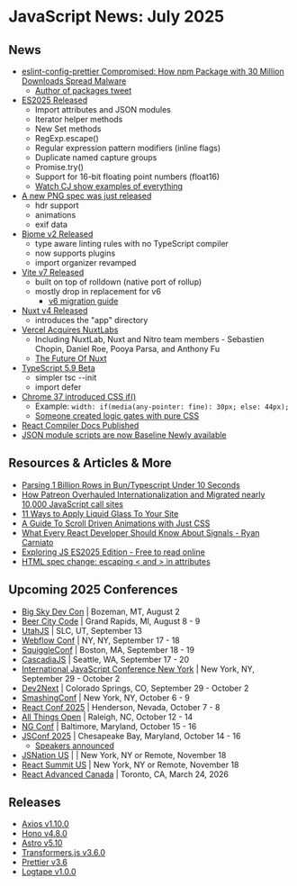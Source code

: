 # JavaScript News: July 2025

## News

- [eslint-config-prettier Compromised: How npm Package with 30 Million Downloads Spread Malware](https://safedep.io/eslint-config-prettier-major-npm-supply-chain-hack/)
  - [Author of packages tweet](https://x.com/JounQin/status/1946297662069993690)
- [ES2025 Released](https://2ality.com/2025/06/ecmascript-2025.html)
  - Import attributes and JSON modules
  - Iterator helper methods
  - New Set methods
  - RegExp.escape()
  - Regular expression pattern modifiers (inline flags)
  - Duplicate named capture groups
  - Promise.try()
  - Support for 16-bit floating point numbers (float16)
  - [Watch CJ show examples of everything](https://www.youtube.com/watch?v=1-cjrEMj_us)
- [A new PNG spec was just released](https://www.programmax.net/articles/png-is-back/)
  - hdr support
  - animations
  - exif data
- [Biome v2 Released](https://biomejs.dev/blog/biome-v2/)
  - type aware linting rules with no TypeScript compiler
  - now supports plugins
  - import organizer revamped
- [Vite v7 Released](https://vite.dev/blog/announcing-vite7.html)
  - built on top of rolldown (native port of rollup)
  - mostly drop in replacement for v6
    - [v6 migration guide](https://vite.dev/guide/migration.html)
- [Nuxt v4 Released](https://nuxt.com/blog/v4)
  - introduces the "app" directory
- [Vercel Acquires NuxtLabs](https://vercel.com/blog/nuxtlabs-joins-vercel)
  - Including NuxtLab, Nuxt and Nitro team members - Sebastien Chopin, Daniel Roe, Pooya Parsa, and Anthony Fu
  - [The Future Of Nuxt](https://github.com/nuxt/nuxt/discussions/32559)
- [TypeScript 5.9 Beta](https://devblogs.microsoft.com/typescript/announcing-typescript-5-9-beta/)
  - simpler tsc --init
  - import defer
- [Chrome 37 introduced CSS if()](https://developer.chrome.com/blog/if-article)
  - Example: `width: if(media(any-pointer: fine): 30px; else: 44px);`
  - [Someone created logic gates with pure CSS](https://yongsk0066.github.io/css_if_logic_gate/)
- [React Compiler Docs Published](https://react.dev/learn/react-compiler)
- [JSON module scripts are now Baseline Newly available](https://web.dev/blog/json-imports-baseline-newly-available)

## Resources & Articles & More

- [Parsing 1 Billion Rows in Bun/Typescript Under 10 Seconds](https://www.taekim.dev/writing/parsing-1b-rows-in-bun)
- [How Patreon Overhauled Internationalization and Migrated nearly 10,000 JavaScript call sites](https://www.patreon.com/posts/133137028)
- [11 Ways to Apply Liquid Glass To Your Site](https://ruri.design/blog/liquid-glass)
- [A Guide To Scroll Driven Animations with Just CSS](https://webkit.org/blog/17101/a-guide-to-scroll-driven-animations-with-just-css/)
- [What Every React Developer Should Know About Signals - Ryan Carniato](https://www.youtube.com/watch?v=VgGl9i-OBBI)
- [Exploring JS ES2025 Edition - Free to read online](https://exploringjs.com/js/)
- [HTML spec change: escaping < and > in attributes](https://developer.chrome.com/blog/escape-attributes)

## Upcoming 2025 Conferences

- [Big Sky Dev Con](https://bigskydevcon.com/) | Bozeman, MT, August 2
- [Beer City Code](https://www.beercitycode.com/) | Grand Rapids, MI, August 8 - 9
- [UtahJS](https://www.utahjs.com/conference) | SLC, UT, September 13
- [Webflow Conf](https://webflow.com/webflowconf) | NY, NY, September 17 - 18
- [SquiggleConf](https://2025.squiggleconf.com/) | Boston, MA, September 18 - 19
- [CascadiaJS](https://cascadiajs.com/2025) | Seattle, WA, September 17 - 20
- [International JavaScript Conference New York](https://javascript-conference.com/new-york/) | New York, NY, September 29 - October 2
- [Dev2Next](https://www.dev2next.com/) | Colorado Springs, CO, September 29 - October 2
- [SmashingConf](https://smashingconf.com/ny-2025) | New York, NY, October 6 - 9
- [React Conf 2025](https://conf.react.dev/) | Henderson, Nevada, October 7 - 8
- [All Things Open](https://2025.allthingsopen.org/) | Raleigh, NC, October 12 - 14
- [NG Conf](https://ng-conf.org/) | Baltimore, Maryland, October 15 - 16
- [JSConf 2025](https://events.linuxfoundation.org/jsconf-north-america/) | Chesapeake Bay, Maryland, October 14 - 16
  - [Speakers announced](https://openjsf.org/blog/jsconf-25-speakers-announced)
- [JSNation US](https://jsnation.us/) |  | New York, NY or Remote, November 18
- [React Summit US](https://reactsummit.us/) | New York, NY or Remote, November 18
- [React Advanced Canada](https://reactadvanced.com/canada/) | Toronto, CA, March 24, 2026

## Releases

- [Axios v1.10.0](https://github.com/axios/axios/releases/tag/v1.10.0)
- [Hono v4.8.0](https://github.com/honojs/hono/releases/tag/v4.8.0)
- [Astro v5.10](https://astro.build/blog/astro-5100/)
- [Transformers.js v3.6.0](https://github.com/huggingface/transformers.js/releases/tag/3.6.0)
- [Prettier v3.6](https://prettier.io/blog/2025/06/23/3.6.0)
- [Logtape v1.0.0](https://hackers.pub/@hongminhee/2025/announcing-logtape-1-0)